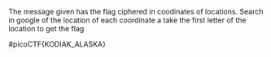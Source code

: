 The message given has the flag ciphered in coodinates of locations. Search in google of the location of each coordinate a take the first letter of the location to get the flag

#picoCTF{KODIAK_ALASKA}
